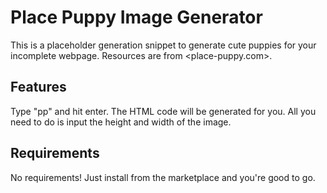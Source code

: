 # Place Puppy Image Generator

This is a placeholder generation snippet to generate cute puppies for your incomplete webpage.
Resources are from <place-puppy.com>.

## Features

Type "pp" and hit enter. The HTML code will be generated for you. All you need to do is input the height and width of the image.

## Requirements

No requirements! Just install from the marketplace and you're good to go.
